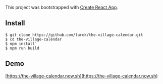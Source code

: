 This project was bootstrapped with [Create React App](https://github.com/facebook/create-react-app).

## Install

```
$ git clone https://github.com/larek/the-village-calendar.git
$ cd the-village-calendar
$ npm install`
$ npm run build
```

## Demo
[https://the-village-calendar.now.sh](https://the-village-calendar.now.sh)
